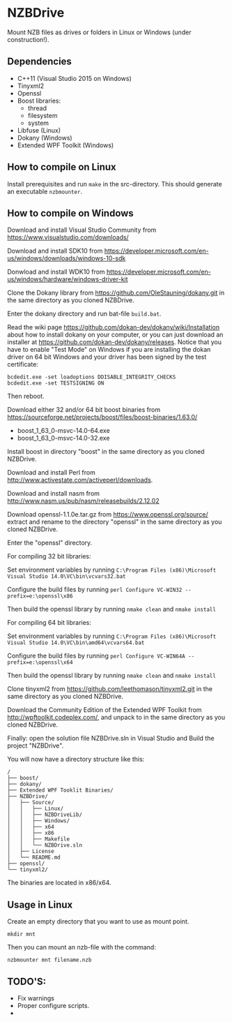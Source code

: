 ﻿# NZBDrive
Mount NZB files as drives or folders in Linux or Windows (under construction!).

## Dependencies
* C++11 (Visual Studio 2015 on Windows)
* Tinyxml2
* Openssl
* Boost libraries:
  * thread
  * filesystem
  * system
* Libfuse (Linux)
* Dokany (Windows)
* Extended WPF Toolkit (Windows)

## How to compile on Linux
Install prerequisites and run `make` in the src-directory. This should generate an executable `nzbmounter`.

## How to compile on Windows

Download and install Visual Studio Community from <https://www.visualstudio.com/downloads/>

Download and install SDK10 from <https://developer.microsoft.com/en-us/windows/downloads/windows-10-sdk>

Donwload and install WDK10 from <https://developer.microsoft.com/en-us/windows/hardware/windows-driver-kit>

Clone the Dokany library from <https://github.com/OleStauning/dokany.git> in the same directory as you cloned NZBDrive.

Enter the dokany directory and run bat-file `build.bat`. 

Read the wiki page <https://github.com/dokan-dev/dokany/wiki/Installation> about how to install dokany on your computer, or you 
can just download an installer at <https://github.com/dokan-dev/dokany/releases>. Notice that you have to enable "Test Mode" 
on Windows if you are installing the dokan driver on 64 bit Windows and your driver has been signed by the test certificate:
```
bcdedit.exe -set loadoptions DDISABLE_INTEGRITY_CHECKS
bcdedit.exe -set TESTSIGNING ON
```
Then reboot.

Download either 32 and/or 64 bit boost binaries from <https://sourceforge.net/projects/boost/files/boost-binaries/1.63.0/>

* boost_1_63_0-msvc-14.0-64.exe
* boost_1_63_0-msvc-14.0-32.exe

Install boost in directory "boost" in the same directory as you cloned NZBDrive.

Download and install Perl from <http://www.activestate.com/activeperl/downloads>.

Download and install nasm from <http://www.nasm.us/pub/nasm/releasebuilds/2.12.02>

Download openssl-1.1.0e.tar.gz from <https://www.openssl.org/source/> extract and rename to the directory "openssl" in the same directory as you cloned NZBDrive.

Enter the "openssl" directory.

For compiling 32 bit libraries:

Set environment variables by running `C:\Program Files (x86)\Microsoft Visual Studio 14.0\VC\bin\vcvars32.bat`

Configure the build files by running `perl Configure VC-WIN32 --prefix=e:\openssl\x86`

Then build the openssl library by running `nmake clean` and `nmake install`

For compiling 64 bit libraries:

Set environment variables by running `C:\Program Files (x86)\Microsoft Visual Studio 14.0\VC\bin\amd64\vcvars64.bat`

Configure the build files by running `perl Configure VC-WIN64A --prefix=e:\openssl\x64`

Then build the openssl library by running `nmake clean` and `nmake install`

Clone tinyxml2 from <https://github.com/leethomason/tinyxml2.git> in the same directory as you cloned NZBDrive.

Download the Community Edition of the Extended WPF Toolkit from <http://wpftoolkit.codeplex.com/>, and unpack to in the same directory as you cloned NZBDrive.

Finally: open the solution file NZBDrive.sln in Visual Studio and Build the project "NZBDrive".

You will now have a directory structure like this:
```
/
├── boost/
├── dokany/
├── Extended WPF Tooklit Binaries/
├── NZBDrive/
│   ├── Source/
│   │   ├── Linux/
│   │   ├── NZBDriveLib/
│   │   ├── Windows/
│   │   ├── x64
│   │   ├── x86
│   │   ├── Makefile
│   │   └── NZBDrive.sln
│   ├── License
│   └── README.md
├── openssl/
└── tinyxml2/
```
The binaries are located in x86/x64.

## Usage in Linux
Create an empty directory that you want to use as mount point.

`mkdir mnt`

Then you can mount an nzb-file with the command:

`nzbmounter mnt filename.nzb`

## TODO'S:
* Fix warnings
* Proper configure scripts.
* 





